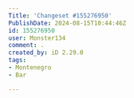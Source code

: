 ```yaml
---
Title: 'Changeset #155276950'
PublishDate: 2024-08-15T10:44:46Z
id: 155276950
user: Monster134
comment: .
created_by: iD 2.29.0
tags:
- Montenegro
- Bar

---
```

